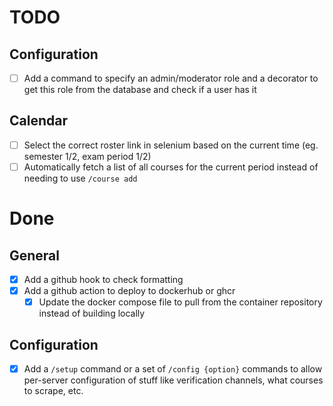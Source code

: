 # TODO

## Configuration

 - [ ] Add a command to specify an admin/moderator role and a decorator to
       get this role from the database and check if a user has it

## Calendar

 - [ ] Select the correct roster link in selenium based on the current time
       (eg. semester 1/2, exam period 1/2)
 - [ ] Automatically fetch a list of all courses for the current period instead
       of needing to use `/course add`

# Done

## General

 - [x] Add a github hook to check formatting
 - [x] Add a github action to deploy to dockerhub or ghcr
   - [x] Update the docker compose file to pull from the container repository
         instead of building locally

## Configuration

 - [x] Add a `/setup` command or a set of `/config {option}` commands to allow
       per-server configuration of stuff like verification channels, what
	   courses to scrape, etc.
